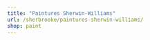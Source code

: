 ```yaml
---
title: "Paintures Sherwin-Williams"
url: /sherbrooke/paintures-sherwin-williams/
shop: paint
---
```

